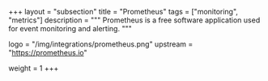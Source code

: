 +++
layout = "subsection"
title = "Prometheus"
tags = ["monitoring", "metrics"]
description = """
Prometheus is a free software application used for event monitoring and
alerting.
"""

logo = "/img/integrations/prometheus.png"
upstream = "https://prometheus.io"

weight = 1
+++
